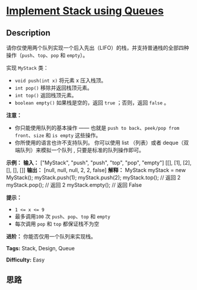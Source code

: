 # [Implement Stack using Queues][title]

## Description

请你仅使用两个队列实现一个后入先出（LIFO）的栈，并支持普通栈的全部四种操作（`push`、`top`、`pop` 和 `empty`）。

实现 `MyStack` 类：

  * `void push(int x)` 将元素 x 压入栈顶。
  * `int pop()` 移除并返回栈顶元素。
  * `int top()` 返回栈顶元素。
  * `boolean empty()` 如果栈是空的，返回 `true` ；否则，返回 `false` 。



**注意：**

  * 你只能使用队列的基本操作 —— 也就是 `push to back`、`peek/pop from front`、`size` 和 `is empty` 这些操作。
  * 你所使用的语言也许不支持队列。 你可以使用 list （列表）或者 deque（双端队列）来模拟一个队列 , 只要是标准的队列操作即可。



**示例：**
            **输入：**    ["MyStack", "push", "push", "top", "pop", "empty"]    [[], [1], [2], [], [], []]    **输出：**    [null, null, null, 2, 2, false]        **解释：**    MyStack myStack = new MyStack();    myStack.push(1);    myStack.push(2);    myStack.top(); // 返回 2    myStack.pop(); // 返回 2    myStack.empty(); // 返回 False    



**提示：**

  * `1 <= x <= 9`
  * 最多调用`100` 次 `push`、`pop`、`top` 和 `empty`
  * 每次调用 `pop` 和 `top` 都保证栈不为空



**进阶：** 你能否仅用一个队列来实现栈。


**Tags:** Stack, Design, Queue

**Difficulty:** Easy

## 思路

[title]: https://leetcode-cn.com/problems/implement-stack-using-queues
